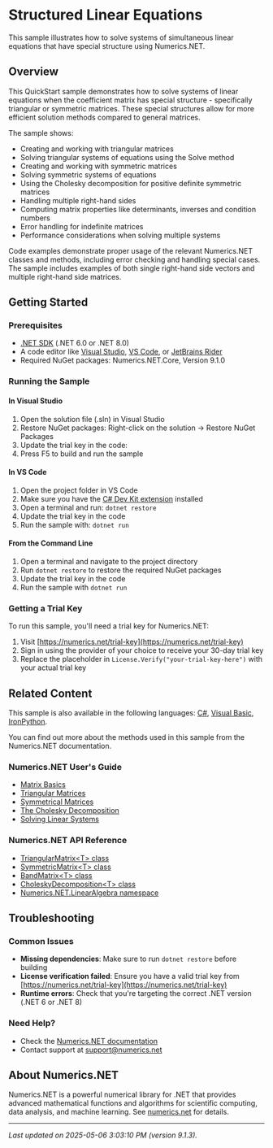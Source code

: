 # Structured Linear Equations

This sample illustrates how to solve systems of simultaneous linear equations that have special structure using Numerics.NET.

## Overview

This QuickStart sample demonstrates how to solve systems of linear equations when the coefficient 
matrix has special structure - specifically triangular or symmetric matrices. These special 
structures allow for more efficient solution methods compared to general matrices.

The sample shows:
- Creating and working with triangular matrices
- Solving triangular systems of equations using the Solve method
- Creating and working with symmetric matrices 
- Solving symmetric systems of equations
- Using the Cholesky decomposition for positive definite symmetric matrices
- Handling multiple right-hand sides
- Computing matrix properties like determinants, inverses and condition numbers
- Error handling for indefinite matrices
- Performance considerations when solving multiple systems

Code examples demonstrate proper usage of the relevant Numerics.NET classes and methods, including
error checking and handling special cases. The sample includes examples of both single right-hand
side vectors and multiple right-hand side matrices.


## Getting Started

### Prerequisites

- [.NET SDK](https://dotnet.microsoft.com/download) (.NET 6.0 or .NET 8.0)
- A code editor like [Visual Studio](https://visualstudio.microsoft.com/), [VS Code](https://code.visualstudio.com/), or [JetBrains Rider](https://www.jetbrains.com/rider/)
- Required NuGet packages: Numerics.NET.Core, Version 9.1.0

### Running the Sample

#### In Visual Studio
1. Open the solution file (.sln) in Visual Studio
2. Restore NuGet packages: Right-click on the solution → Restore NuGet Packages
3. Update the trial key in the code:
4. Press F5 to build and run the sample

#### In VS Code

1. Open the project folder in VS Code
2. Make sure you have the [C# Dev Kit extension](https://marketplace.visualstudio.com/items?itemName=ms-dotnettools.csdevkit) installed
3. Open a terminal and run: `dotnet restore`
4. Update the trial key in the code 
5. Run the sample with: `dotnet run`

#### From the Command Line

1. Open a terminal and navigate to the project directory
2. Run `dotnet restore` to restore the required NuGet packages
3. Update the trial key in the code
4. Run the sample with `dotnet run`

### Getting a Trial Key

To run this sample, you'll need a trial key for Numerics.NET:

1. Visit [https://numerics.net/trial-key](https://numerics.net/trial-key)
2. Sign in using the provider of your choice to receive your 30-day trial key
3. Replace the placeholder in `License.Verify("your-trial-key-here")` with your actual trial key

## Related Content

This sample is also available in the following languages: 
[C#](https://github.com/NumericsDotNet/quickstart-csharp/tree/net6.0/linear-algebra/solving-equations-and-least-squares/structured-linear-equations), [Visual Basic](https://github.com/NumericsDotNet/quickstart-visualbasic/tree/net6.0/linear-algebra/solving-equations-and-least-squares/structured-linear-equations), [IronPython](https://github.com/NumericsDotNet/quickstart-ironpython/tree/net6.0/linear-algebra/solving-equations-and-least-squares/structured-linear-equations).

You can find out more about the methods used in this sample from the Numerics.NET documentation.

### Numerics.NET User's Guide

- [Matrix Basics](https://numerics.net/documentation/latest/vector-and-matrix/matrices/matrix-basics)
- [Triangular Matrices](https://numerics.net/documentation/latest/vector-and-matrix/structured-matrix-types/triangular-matrices)
- [Symmetrical Matrices](https://numerics.net/documentation/latest/vector-and-matrix/structured-matrix-types/symmetrical-matrices)
- [The Cholesky Decomposition](https://numerics.net/documentation/latest/vector-and-matrix/matrix-decompositions/cholesky-decomposition)
- [Solving Linear Systems](https://numerics.net/documentation/latest/vector-and-matrix/matrix-decompositions/solving-linear-systems)

### Numerics.NET API Reference

- [TriangularMatrix&lt;T&gt; class](https://numerics.net/documentation/latest/reference/numerics.net.linearalgebra.triangularmatrix-1)
- [SymmetricMatrix&lt;T&gt; class](https://numerics.net/documentation/latest/reference/numerics.net.linearalgebra.symmetricmatrix-1)
- [BandMatrix&lt;T&gt; class](https://numerics.net/documentation/latest/reference/numerics.net.linearalgebra.bandmatrix-1)
- [CholeskyDecomposition&lt;T&gt; class](https://numerics.net/documentation/latest/reference/numerics.net.linearalgebra.choleskydecomposition-1)
- [Numerics.NET.LinearAlgebra namespace](https://numerics.net/documentation/latest/reference/numerics.net.linearalgebra)


## Troubleshooting

### Common Issues

- **Missing dependencies**: Make sure to run `dotnet restore` before building
- **License verification failed**: Ensure you have a valid trial key from [https://numerics.net/trial-key](https://numerics.net/trial-key)
- **Runtime errors**: Check that you're targeting the correct .NET version (.NET 6 or .NET 8)

### Need Help?

- Check the [Numerics.NET documentation](https://numerics.net/documentation/)
- Contact support at [support@numerics.net](mailto:support@numerics.net?subject=StructuredLinearEquations%20QuickStart%20Sample%20%28F%23%29)

## About Numerics.NET

Numerics.NET is a powerful numerical library for .NET that provides advanced mathematical 
functions and algorithms for scientific computing, data analysis, and machine learning.
See [numerics.net](https://numerics.net) for details.

---

_Last updated on 2025-05-06 3:03:10 PM (version 9.1.3)._
